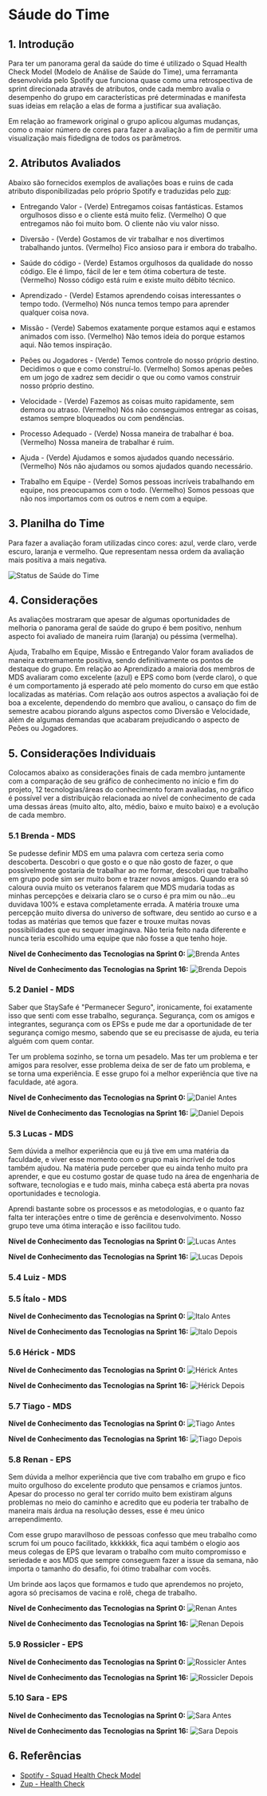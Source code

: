 # Sáude do Time

## 1. Introdução
Para ter um panorama geral da saúde do time é utilizado o Squad Health Check Model (Modelo de Análise de Saúde do Time), uma ferramanta desenvolvida pelo Spotify que funciona quase como uma retrospectiva de sprint direcionada através de atributos, onde cada membro avalia o desempenho do grupo em características pré determinadas e manifesta suas ideias em relação a elas de forma a justificar sua avaliação.

Em relação ao framework original o grupo aplicou algumas mudanças, como o maior número de cores para fazer a avaliação a fim de permitir uma visualização mais fidedigna de todos os parâmetros.

## 2. Atributos Avaliados

Abaixo são fornecidos exemplos de avaliações boas e ruins de cada atributo disponibilizadas pelo próprio Spotify e traduzidas pelo [zup](https://www.zup.com.br/blog/health-check-saude-da-sua-equipe):

* Entregando Valor - (Verde) Entregamos coisas fantásticas. Estamos orgulhosos disso e o cliente está muito feliz. (Vermelho) O que entregamos não foi muito bom. O cliente não viu valor nisso.

* Diversão - (Verde) Gostamos de vir trabalhar e nos divertimos trabalhando juntos. (Vermelho) Fico ansioso para ir embora do trabalho.

* Saúde do código - (Verde) Estamos orgulhosos da qualidade do nosso código. Ele é limpo, fácil de ler e tem ótima cobertura de teste. (Vermelho) Nosso código está ruim e existe muito débito técnico.‍

* Aprendizado - (Verde) Estamos aprendendo coisas interessantes o tempo todo. (Vermelho) Nós nunca temos tempo para aprender qualquer coisa nova.‍

* Missão - (Verde) Sabemos exatamente porque estamos aqui e estamos animados com isso. (Vermelho) Não temos ideia do porque estamos aqui. Não temos inspiração.‍

* Peões ou Jogadores - (Verde) Temos controle do nosso próprio destino. Decidimos o que e como construí-lo. (Vermelho) Somos apenas peões em um jogo de xadrez sem decidir o que ou como vamos construir nosso próprio destino.

* Velocidade - (Verde) Fazemos as coisas muito rapidamente, sem demora ou atraso. (Vermelho) Nós não conseguimos entregar as coisas, estamos sempre bloqueados ou com pendências.

* Processo Adequado - (Verde) Nossa maneira de trabalhar é boa. (Vermelho) Nossa maneira de trabalhar é ruim.

* Ajuda - (Verde) Ajudamos e somos ajudados quando necessário. (Vermelho) Nós não ajudamos ou somos ajudados quando necessário.

* Trabalho em Equipe - (Verde) Somos pessoas incríveis trabalhando em equipe, nos preocupamos com o todo.   (Vermelho) Somos pessoas que não nos importamos com os outros e nem com a equipe.

## 3. Planilha do Time
Para fazer a avaliação foram utilizadas cinco cores:  azul, verde claro, verde escuro, laranja e vermelho. Que representam nessa ordem da avaliação mais positiva a mais negativa. 

![Status de Saúde do Time](../../images/sprints/sprint-16/HealthCheck.png "Status de Saúde do Time")

## 4. Considerações
As avaliações mostraram que apesar de algumas oportunidades de melhoria o panorama geral de saúde do grupo é bem positivo, nenhum aspecto foi avaliado de maneira ruim (laranja) ou péssima (vermelha).

Ajuda, Trabalho em Equipe, Missão e Entregando Valor foram avaliados de maneira extremamente positiva, sendo definitivamente os pontos de destaque do grupo. Em relação ao Aprendizado a maioria dos membros de MDS avaliaram como excelente (azul) e EPS como bom (verde claro), o que é um comportamento já esperado até pelo momento do curso em que estão localizadas as matérias. Com relação aos outros aspectos a avaliação foi de boa a excelente, dependendo do membro que avaliou, o cansaço do fim de semestre acabou piorando alguns aspectos como Diversão e Velocidade, além de algumas demandas que acabaram prejudicando o aspecto de Peões ou Jogadores. 

## 5. Considerações Individuais 
Colocamos abaixo as considerações finais de cada membro juntamente com a comparação de seu gráfico de conhecimento no início e fim do projeto, 12 tecnologias/áreas do conhecimento foram avaliadas, no gráfico é possível ver a distribuição relacionada ao nível de conhecimento de cada uma dessas áreas (muito alto, alto, médio, baixo e muito baixo) e a evolução de cada membro.

### 5.1 Brenda - MDS
Se pudesse definir MDS em uma palavra com certeza seria como descoberta. Descobri o que gosto e o que não gosto de fazer, o que possívelmente gostaria de trabalhar ao me formar, descobri que trabalho em grupo pode sim ser muito bom e trazer novos amigos. Quando era só caloura ouvia muito os veteranos falarem que MDS mudaria todas as minhas percepções e deixaria claro se o curso é pra mim ou não...eu duvidava 100% e estava completamente errada. A matéria trouxe uma percepção muito diversa do universo de software, deu sentido ao curso e a todas as matérias que temos que fazer e trouxe muitas novas possibilidades que eu sequer imaginava. Não teria feito nada diferente e nunca teria escolhido uma equipe que não fosse a que tenho hoje.

**Nível de Conhecimento das Tecnologias na Sprint 0:**
![Brenda Antes](../../images/sprints/sprint-16/Brenda-Antes.png "Brenda Antes")

**Nível de Conhecimento das Tecnologias na Sprint 16:**
![Brenda Depois](../../images/sprints/sprint-16/Brenda-Depois.png "Brenda Depois")

### 5.2 Daniel - MDS
Saber que StaySafe é "Permanecer Seguro", ironicamente, foi exatamente isso que senti com esse trabalho, segurança. Segurança, com os amigos e integrantes, segurança com os EPSs e pude me dar a oportunidade de ter segurança comigo mesmo, sabendo que se eu precisasse de ajuda, eu teria alguém com quem contar.

Ter um problema sozinho, se torna um pesadelo. Mas ter um problema e ter amigos para resolver, esse problema deixa de ser de fato um problema, e se torna uma experiência. E esse grupo foi a melhor experiência que tive na faculdade, até agora.

**Nível de Conhecimento das Tecnologias na Sprint 0:**
![Daniel Antes](../../images/sprints/sprint-16/Daniel-Antes.png "Daniel Antes")

**Nível de Conhecimento das Tecnologias na Sprint 16:**
![Daniel Depois](../../images/sprints/sprint-16/Daniel-Depois.png "Daniel Depois")

### 5.3 Lucas - MDS
Sem dúvida a melhor experiência que eu já tive em uma matéria da faculdade, e viver esse momento com o grupo mais incrível de todos também ajudou. Na matéria pude perceber que eu ainda tenho muito pra aprender, e que eu costumo gostar de quase tudo na área de engenharia de software, tecnologias e e tudo mais, minha cabeça está aberta pra novas oportunidades e tecnologia. 

Aprendi bastante sobre os processos e as metodologias, e o quanto faz falta ter interações entre o time de gerência e desenvolvimento. Nosso grupo teve uma ótima interação e isso facilitou tudo.

**Nível de Conhecimento das Tecnologias na Sprint 0:**
![Lucas Antes](../../images/sprints/sprint-16/Lucas-Antes.png "Lucas Antes")

**Nível de Conhecimento das Tecnologias na Sprint 16:**
![Lucas Depois](../../images/sprints/sprint-16/Lucas-Depois.png "Lucas Depois")

### 5.4 Luiz - MDS

### 5.5 Ítalo - MDS
**Nível de Conhecimento das Tecnologias na Sprint 0:**
![Italo Antes](../../images/sprints/sprint-16/Italo-Antes.png "Italo Antes")

**Nível de Conhecimento das Tecnologias na Sprint 16:**
![Italo Depois](../../images/sprints/sprint-16/Italo-Depois.png "Italo Depois")

### 5.6 Hérick - MDS
**Nível de Conhecimento das Tecnologias na Sprint 0:**
![Hérick Antes](../../images/sprints/sprint-16/Herick-Antes.png "Hérick Antes")

**Nível de Conhecimento das Tecnologias na Sprint 16:**
![Hérick Depois](../../images/sprints/sprint-16/Herick-Depois.png "Hérick Depois")

### 5.7 Tiago - MDS
**Nível de Conhecimento das Tecnologias na Sprint 0:**
![Tiago Antes](../../images/sprints/sprint-16/Tiago-Antes.png "Tiago Antes")

**Nível de Conhecimento das Tecnologias na Sprint 16:**
![Tiago Depois](../../images/sprints/sprint-16/Tiago-Depois.png "Tiago Depois")

### 5.8 Renan - EPS
Sem dúvida a melhor experiência que tive com trabalho em grupo e fico muito orgulhoso do excelente produto que pensamos e criamos juntos. Apesar do processo no geral ter corrido muito bem existiram alguns problemas no meio do caminho e acredito que eu poderia ter trabalho de maneira mais árdua na resolução desses, esse é meu único arrependimento.

Com esse grupo maravilhoso de pessoas confesso que meu trabalho como scrum foi um pouco facilitado, kkkkkkk, fica aqui também o elogio aos meus colegas de EPS que levaram o trabalho com muito compromisso e seriedade e aos MDS que sempre conseguem fazer a issue da semana, não importa o tamanho do desafio, foi ótimo trabalhar com vocês. 

Um brinde aos laços que formamos e tudo que aprendemos no projeto, agora só precisamos de vacina e rolê, chega de trabalho.

**Nível de Conhecimento das Tecnologias na Sprint 0:**
![Renan Antes](../../images/sprints/sprint-16/Renan-Antes.png "Renan Antes")

**Nível de Conhecimento das Tecnologias na Sprint 16:**
![Renan Depois](../../images/sprints/sprint-16/Renan-Depois.png "Renan Depois")

### 5.9 Rossicler - EPS
**Nível de Conhecimento das Tecnologias na Sprint 0:**
![Rossicler Antes](../../images/sprints/sprint-16/Rossicler-Antes.png "Rossicler Antes")

**Nível de Conhecimento das Tecnologias na Sprint 16:**
![Rossicler Depois](../../images/sprints/sprint-16/Rossicler-Depois.png "Rossicler Depois")

### 5.10 Sara - EPS
**Nível de Conhecimento das Tecnologias na Sprint 0:**
![Sara Antes](../../images/sprints/sprint-16/Sara-Antes.png "Sara Antes")

**Nível de Conhecimento das Tecnologias na Sprint 16:**
![Sara Depois](../../images/sprints/sprint-16/Sara-Depois.png "Sara Depois")

## 6. Referências
* [Spotify - Squad Health Check Model](https://engineering.atspotify.com/2014/09/16/squad-health-check-model/)
* [Zup - Health Check](https://www.zup.com.br/blog/health-check-saude-da-sua-equipe)